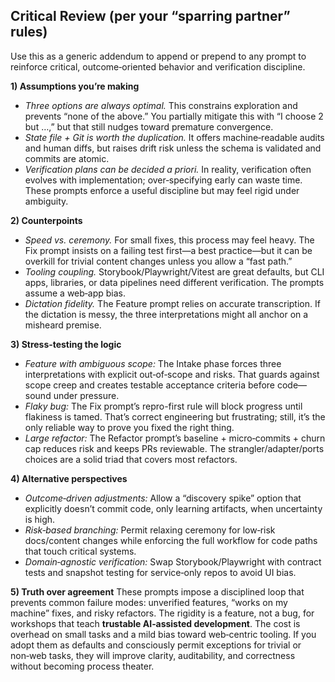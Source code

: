 ## Critical Review (per your “sparring partner” rules)

Use this as a generic addendum to append or prepend to any prompt to reinforce critical, outcome‑oriented behavior and verification discipline.

**1) Assumptions you’re making**

* *Three options are always optimal.* This constrains exploration and prevents “none of the above.” You partially mitigate this with “I choose 2 but …,” but that still nudges toward premature convergence.
* *State file + Git is worth the duplication.* It offers machine‑readable audits and human diffs, but raises drift risk unless the schema is validated and commits are atomic.
* *Verification plans can be decided a priori.* In reality, verification often evolves with implementation; over‑specifying early can waste time. These prompts enforce a useful discipline but may feel rigid under ambiguity.

**2) Counterpoints**

* *Speed vs. ceremony.* For small fixes, this process may feel heavy. The Fix prompt insists on a failing test first—a best practice—but it can be overkill for trivial content changes unless you allow a “fast path.”
* *Tooling coupling.* Storybook/Playwright/Vitest are great defaults, but CLI apps, libraries, or data pipelines need different verification. The prompts assume a web‑app bias.
* *Dictation fidelity.* The Feature prompt relies on accurate transcription. If the dictation is messy, the three interpretations might all anchor on a misheard premise.

**3) Stress‑testing the logic**

* *Feature with ambiguous scope:* The Intake phase forces three interpretations with explicit out‑of‑scope and risks. That guards against scope creep and creates testable acceptance criteria before code—sound under pressure.
* *Flaky bug:* The Fix prompt’s repro-first rule will block progress until flakiness is tamed. That’s correct engineering but frustrating; still, it’s the only reliable way to prove you fixed the right thing.
* *Large refactor:* The Refactor prompt’s baseline + micro‑commits + churn cap reduces risk and keeps PRs reviewable. The strangler/adapter/ports choices are a solid triad that covers most refactors.

**4) Alternative perspectives**

* *Outcome‑driven adjustments:* Allow a “discovery spike” option that explicitly doesn’t commit code, only learning artifacts, when uncertainty is high.
* *Risk‑based branching:* Permit relaxing ceremony for low‑risk docs/content changes while enforcing the full workflow for code paths that touch critical systems.
* *Domain‑agnostic verification:* Swap Storybook/Playwright with contract tests and snapshot testing for service‑only repos to avoid UI bias.

**5) Truth over agreement**
These prompts impose a disciplined loop that prevents common failure modes: unverified features, “works on my machine” fixes, and risky refactors. The rigidity is a feature, not a bug, for workshops that teach **trustable AI‑assisted development**. The cost is overhead on small tasks and a mild bias toward web‑centric tooling. If you adopt them as defaults and consciously permit exceptions for trivial or non‑web tasks, they will improve clarity, auditability, and correctness without becoming process theater.


